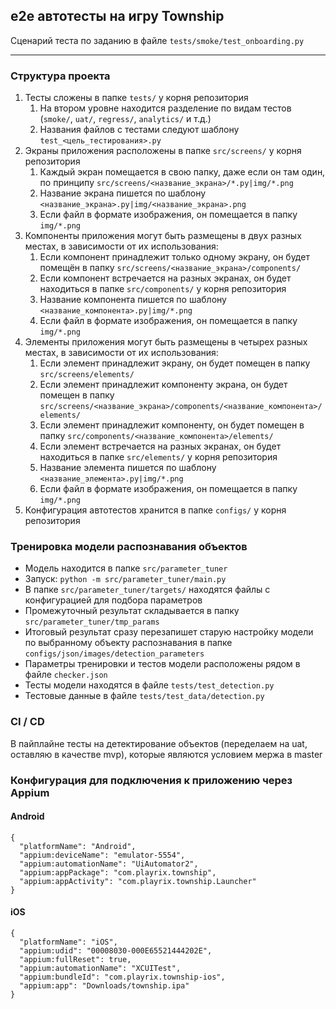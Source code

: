 ## e2e автотесты на игру Township
Сценарий теста по заданию в файле `tests/smoke/test_onboarding.py`

---
### Структура проекта
1. Тесты сложены в папке `tests/` у корня репозитория
   1. На втором уровне находится разделение по видам тестов (`smoke/`, `uat/`, `regress/`, `analytics/` и т.д.)
   2. Названия файлов с тестами следуют шаблону `test_<цель_тестирования>.py`
2. Экраны приложения расположены в папке `src/screens/` у корня репозитория
   1. Каждый экран помещается в свою папку, даже если он там один, по принципу `src/screens/<название_экрана>/*.py|img/*.png`
   2. Название экрана пишется по шаблону `<название_экранa>.py|img/<название_экранa>.png`
   3. Если файл в формате изображения, он помещается в папку `img/*.png`
3. Компоненты приложения могут быть размещены в двух разных местах, в зависимости от их использования:
   1. Если компонент принадлежит только одному экрану, он будет помещён в папку `src/screens/<название_экрана>/components/`
   2. Если компонент встречается на разных экранах, он будет находиться в папке `src/components/` у корня репозитория
   3. Название компонента пишется по шаблону `<название_компонента>.py|img/*.png`
   4. Если файл в формате изображения, он помещается в папку `img/*.png`
4. Элементы приложения могут быть размещены в четырех разных местах, в зависимости от их использования:
   1. Если элемент принадлежит экрану, он будет помещен в папку `src/screens/elements/`
   2. Если элемент принадлежит компоненту экрана, он будет помещен в папку `src/screens/<название_экрана>/components/<название_компонента>/elements/`
   3. Если элемент принадлежит компоненту, он будет помещен в папку `src/components/<название_компонента>/elements/`
   4. Если элемент встречается на разных экранах, он будет находиться в папке `src/elements/` у корня репозитория
   5. Название элемента пишется по шаблону `<название_элемента>.py|img/*.png`
   6. Если файл в формате изображения, он помещается в папку `img/*.png`
5. Конфигурация автотестов хранится в папке `configs/` у корня репозитория

### Тренировка модели распознавания объектов
- Модель находится в папке `src/parameter_tuner`
- Запуск: ```python -m src/parameter_tuner/main.py```
- В папке `src/parameter_tuner/targets/` находятся файлы с конфигурацией для подбора параметров
- Промежуточный результат складывается в папку `src/parameter_tuner/tmp_params`
- Итоговый результат сразу перезапишет старую настройку модели по выбранному объекту распознавания в папке `configs/json/images/detection_parameters`
- Параметры тренировки и тестов модели расположены рядом в файле `checker.json`
- Тесты модели находятся в файле `tests/test_detection.py`
- Тестовые данные в файле `tests/test_data/detection.py`

### CI / CD
В пайплайне тесты на детектирование объектов (переделаем на uat, оставляю в качестве mvp), которые являются условием мержа в master

### Конфигурация для подключения к приложению через Appium
#### Android
```commandline
{
  "platformName": "Android",
  "appium:deviceName": "emulator-5554",
  "appium:automationName": "UiAutomator2",
  "appium:appPackage": "com.playrix.township",
  "appium:appActivity": "com.playrix.township.Launcher"
}
```
#### iOS
```commandline
{
  "platformName": "iOS",
  "appium:udid": "00008030-000E65521444202E",
  "appium:fullReset": true,
  "appium:automationName": "XCUITest",
  "appium:bundleId": "com.playrix.township-ios",
  "appium:app": "Downloads/township.ipa"
}
```